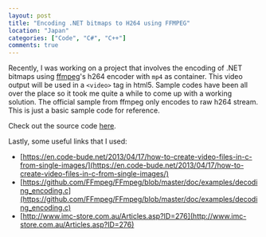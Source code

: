 ```yaml
---
layout: post
title: "Encoding .NET bitmaps to H264 using FFMPEG"
location: "Japan"
categories: ["Code", "C#", "C++"]
comments: true
---
```


Recently, I was working on a project that involves the encoding of .NET bitmaps using [ffmpeg](https://www.ffmpeg.org/)'s h264 encoder with `mp4` as container. This video output will be used in a `<video>` tag in html5. Sample codes have been all over the place so it took me quite a while to come up with a working solution. The official sample from ffmpeg only encodes to raw h264 stream. This is just a basic sample code for reference.

Check out the source code [here](https://github.com/hawkhai/ffmpeg-encode-h264mp4).

Lastly, some useful links that I used:

* [https://en.code-bude.net/2013/04/17/how-to-create-video-files-in-c-from-single-images/](https://en.code-bude.net/2013/04/17/how-to-create-video-files-in-c-from-single-images/) 
* [https://github.com/FFmpeg/FFmpeg/blob/master/doc/examples/decoding_encoding.c](https://github.com/FFmpeg/FFmpeg/blob/master/doc/examples/decoding_encoding.c) 
* [http://www.imc-store.com.au/Articles.asp?ID=276](http://www.imc-store.com.au/Articles.asp?ID=276) 

